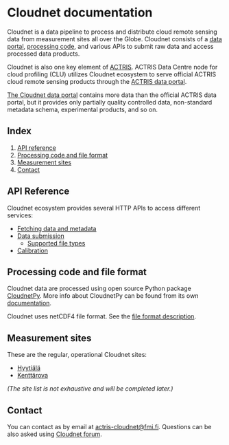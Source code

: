 # Cloudnet documentation

Cloudnet is a data pipeline to process and distribute cloud remote sensing
data from measurement sites all over the Globe. Cloudnet consists of a
[data portal](https://cloudnet.fmi.fi), 
[processing code](https://github.com/actris-cloudnet/cloudnetpy), 
and various APIs to submit raw data and access processed data products.

Cloudnet is also one key element of [ACTRIS](https://www.actris.eu/). ACTRIS Data Centre node 
for cloud profiling (CLU) utilizes Cloudnet ecosystem to serve official ACTRIS cloud 
remote sensing products through the [ACTRIS data portal](https://actris.nilu.no/).

[The Cloudnet data portal](https://cloudnet.fmi.fi) contains more data than the official ACTRIS data portal, 
but it provides only partially quality controlled data, non-standard metadata 
schema, experimental products, and so on.

## Index

1. [API reference](#api-reference)
2. [Processing code and file format](#processing-code-and-file-format)
3. [Measurement sites](#measurement-sites)
4. [Contact](#contact)

## API Reference

Cloudnet ecosystem provides several HTTP APIs to access different services:

* [Fetching data and metadata](api/data-portal.md)
* [Data submission](api/data-upload.md)
  * [Supported file types](api/upload-file-types.md)
* [Calibration](api/calibration.md)

## Processing code and file format

Cloudnet data are processed using open source Python package [CloudnetPy](https://github.com/actris-cloudnet/cloudnetpy).
More info about CloudnetPy can be found from its own [documentation](https://cloudnetpy.readthedocs.io/en/latest/?badge=latest).

Cloudnet uses netCDF4 file format.
See the [file format description](https://cloudnetpy.readthedocs.io/en/latest/fileformat.html).


## Measurement sites

These are the regular, operational Cloudnet sites:

* [Hyytiälä](sites/hyytiala.md)
* [Kenttärova](sites/kenttarova.md)

*(The site list is not exhaustive and will be completed later.)*


## Contact

You can contact as by email at [actris-cloudnet@fmi.fi](mailto:actris-cloudnet@fmi.fi). 
Questions can be also asked using [Cloudnet forum](https://forum.cloudnet.fmi.fi).
